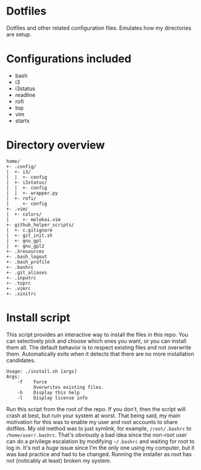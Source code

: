 # Dotfiles
Dotfiles and other related configuration files.
Emulates how my directories are setup.

# Configurations included
* bash
* i3
* i3status
* readline
* rofi
* top
* vim
* startx

# Directory overview

    home/
    +- .config/
    |  +- i3/
    |  |  +- config
    |  +- i3status/
    |  |  +- config
    |  |  +- wrapper.py
    |  +- rofi/
    |     +- config
    +- .vim/
    |  +- colors/
    |     +- molokai.vim
    +- github_helper_scripts/
    |  +- c.gitignore
    |  +- git_init.sh
    |  +- gnu_gpl
    |  +- gnu_gpl2
    +- .Xresources
    +- .bash_logout
    +- .bash_profile
    +- .bashrc
    +- .git_aliases
    +- .inputrc
    +- .toprc
    +- .vimrc
    +- .xinitrc

# Install script
This script provides an interactive way to install the files in this repo.
You can selectively pick and choose which ones you want, or you can install them all.
The default behavior is to respect existing files and not overwrite them.
Automatically exits when it detects that there are no more installation candidates.

```
Usage: ./install.sh [args]
Args:
    -f    Force
          Overwrites existing files.
    -h    Display this help
    -l    Display license info
```

Run this script from the root of the repo.
If you don't, then the script will crash at best, but ruin your system at worst.
That being said, my main motivation for this was to enable my user and root accounts to share dotfiles.
My old method was to just symlink, for example, `/root/.bashrc` to `/home/user/.bashrc`.
That's obviously a bad idea since the non-root user can do a privilege escalation by modifying `~/.bashrc` and waiting for root to log in.
It's not a _huge_ issue since I'm the only one using my computer, but it was bad practice and had to be changed.
Running the installer as root has not (noticably at least) broken my system.
